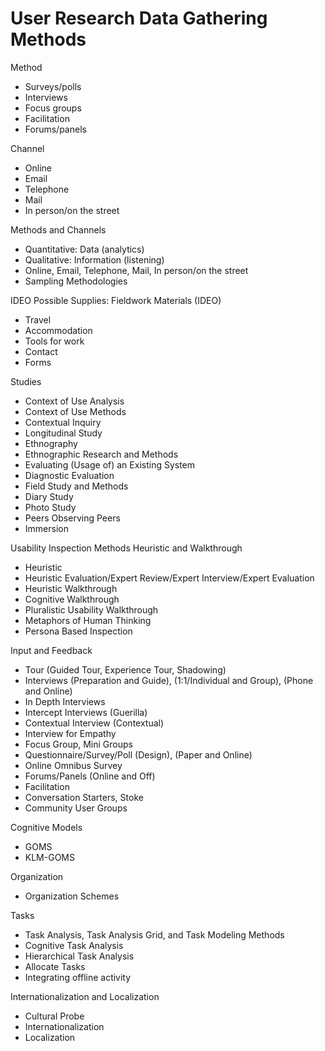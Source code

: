 # User Research Data Gathering Methods

Method
* Surveys/polls
* Interviews
* Focus groups
* Facilitation
* Forums/panels

Channel
* Online
* Email
* Telephone
* Mail
* In person/on the street

Methods and Channels
* Quantitative: Data (analytics)
* Qualitative: Information (listening)
* Online, Email, Telephone, Mail, In person/on the street
* Sampling Methodologies

IDEO Possible Supplies: Fieldwork Materials  (IDEO)
* Travel
* Accommodation
* Tools for work
* Contact
* Forms

Studies
* Context of Use Analysis
* Context of Use Methods
* Contextual Inquiry
* Longitudinal Study
* Ethnography
* Ethnographic Research and Methods
* Evaluating (Usage of) an Existing System
* Diagnostic Evaluation
* Field Study and Methods
* Diary Study
* Photo Study
* Peers Observing Peers
* Immersion

Usability Inspection Methods
Heuristic and Walkthrough
* Heuristic
* Heuristic Evaluation/Expert Review/Expert Interview/Expert Evaluation
* Heuristic Walkthrough
* Cognitive Walkthrough
* Pluralistic Usability Walkthrough
* Metaphors of Human Thinking
* Persona Based Inspection

Input and Feedback
* Tour (Guided Tour, Experience Tour, Shadowing)
* Interviews (Preparation and Guide), (1:1/Individual and Group), (Phone and Online)
* In Depth Interviews
* Intercept Interviews (Guerilla)
* Contextual Interview (Contextual)
* Interview for Empathy
* Focus Group, Mini Groups
* Questionnaire/Survey/Poll (Design), (Paper and Online)
* Online Omnibus Survey
* Forums/Panels (Online and Off)
* Facilitation
* Conversation Starters, Stoke
* Community User Groups

Cognitive Models
* GOMS
* KLM-GOMS

Organization
* Organization Schemes

Tasks
* Task Analysis, Task Analysis Grid, and Task Modeling Methods
* Cognitive Task Analysis
* Hierarchical Task Analysis
* Allocate Tasks
* Integrating offline activity

Internationalization and Localization
* Cultural Probe
* Internationalization
* Localization
